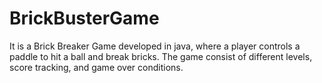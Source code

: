 # BrickBusterGame
It is a Brick Breaker Game developed in java, where a player controls a paddle to hit a ball and break bricks.  The game consist of different levels, score tracking, and game over conditions.
